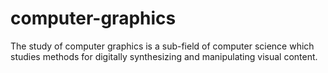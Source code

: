 # computer-graphics
The study of computer graphics is a sub-field of computer science which studies methods for digitally synthesizing and manipulating visual content.
